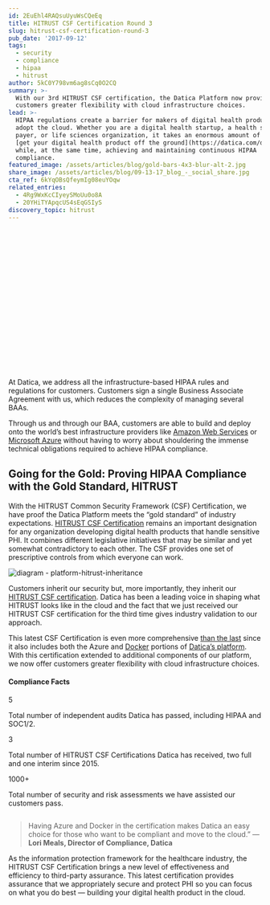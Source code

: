 ```yaml
---
id: 2EuEhl4RAQsuUyuWsCQeEq
title: HITRUST CSF Certification Round 3
slug: hitrust-csf-certification-round-3
pub_date: '2017-09-12'
tags:
  - security
  - compliance
  - hipaa
  - hitrust
author: 5kC0Y798vm6ag8sCq0O2CQ
summary: >-
  With our 3rd HITRUST CSF certification, the Datica Platform now provides
  customers greater flexibility with cloud infrastructure choices.
lead: >-
  HIPAA regulations create a barrier for makers of digital health products to
  adopt the cloud. Whether you are a digital health startup, a health system,
  payer, or life sciences organization, it takes an enormous amount of work to
  [get your digital health product off the ground](https://datica.com/dhsf/)
  while, at the same time, achieving and maintaining continuous HIPAA
  compliance.
featured_image: /assets/articles/blog/gold-bars-4x3-blur-alt-2.jpg
share_image: /assets/articles/blog/09-13-17_blog_-_social_share.jpg
cta_ref: 6kYqOBsQfeymIg08euYOqw
related_entries:
  - 4Rg9WxKcCIyeySMoUu0o8A
  - 20YHiTYApqcUS4sEqGSIyS
discovery_topic: hitrust
---
```

<script src="https://fast.wistia.com/embed/medias/1o1udvaa6z.jsonp" async></script><script src="https://fast.wistia.com/assets/external/E-v1.js" async></script><div class="group wistia_responsive_padding" style="padding:56.25% 0 0 0;position:relative;"><div class="wistia_responsive_wrapper" style="height:100%;left:0;position:absolute;top:0;width:100%;"><div class="wistia_embed wistia_async_1o1udvaa6z seo=false videoFoam=true" style="height:100%;width:100%">&nbsp;</div></div></div>

At Datica, we address all the infrastructure-based HIPAA rules and regulations for customers. Customers sign a single Business Associate Agreement with us, which reduces the complexity of managing several BAAs.

Through us and through our BAA, customers are able to build and deploy onto the world’s best infrastructure providers like [Amazon Web Services](https://aws.amazon.com/health/) or [Microsoft Azure](https://azure.microsoft.com/en-us/industries/healthcare/) without having to worry about shouldering the immense technical obligations required to achieve HIPAA compliance.

## Going for the Gold: Proving HIPAA Compliance with the Gold Standard, HITRUST

With the HITRUST Common Security Framework (CSF) Certification, we have proof the Datica Platform meets the “gold standard” of industry expectations. [HITRUST CSF Certification](https://datica.com/discover/hitrust/) remains an important designation for any organization developing digital health products that handle sensitive PHI. It combines different legislative initiatives that may be similar and yet somewhat contradictory to each other. The CSF provides one set of prescriptive controls from which everyone can work.

![diagram - platform-hitrust-inheritance](/assets/articles/blog/platform-hitrust-inheritance.png)

Customers inherit our security but, more importantly, they inherit our [HITRUST CSF certification](https://datica.com/blog/5-steps-to-hitrust-csf-certification/). Datica has been a leading voice in shaping what HITRUST looks like in the cloud and the fact that we just received our HITRUST CSF certification for the third time gives industry validation to our approach.

This latest CSF Certification is even more comprehensive [than the last](https://datica.com/platform/compliance/) since it also includes both the Azure and [Docker](https://www.docker.com/) portions of [Datica’s platform](https://datica.com/platform/). With this certification extended to additional components of our platform, we now offer customers greater flexibility with cloud infrastructure choices.

<h4 class="text--spaced text-center group">Compliance Facts</h4>
<div class="row small-up-1 medium-up-3 align-center">
    <div class="column">
        <span class="headline-1">5</span>
        <p>Total number of independent audits Datica has passed, including HIPAA and SOC1/2.</p>
    </div>
    <div class="column">
        <span class="headline-1">3</span>
        <p>Total number of HITRUST CSF Certifications Datica has received, two full and one interim since 2015.</p>
    </div>
    <div class="column">
        <span class="headline-1">1000+</span>
        <p>Total number of security and risk assessments we have assisted our customers pass.</p>
    </div>
</div>

> Having Azure and Docker in the certification makes Datica an easy choice for those who want to be compliant and move to the cloud.”
— __Lori Meals, Director of Compliance, Datica__

As the information protection framework for the healthcare industry, the HITRUST CSF Certification brings a new level of effectiveness and efficiency to third-party assurance. This latest certification provides assurance that we appropriately secure and protect PHI so you can focus on what you do best — building your digital health product in the cloud.
  